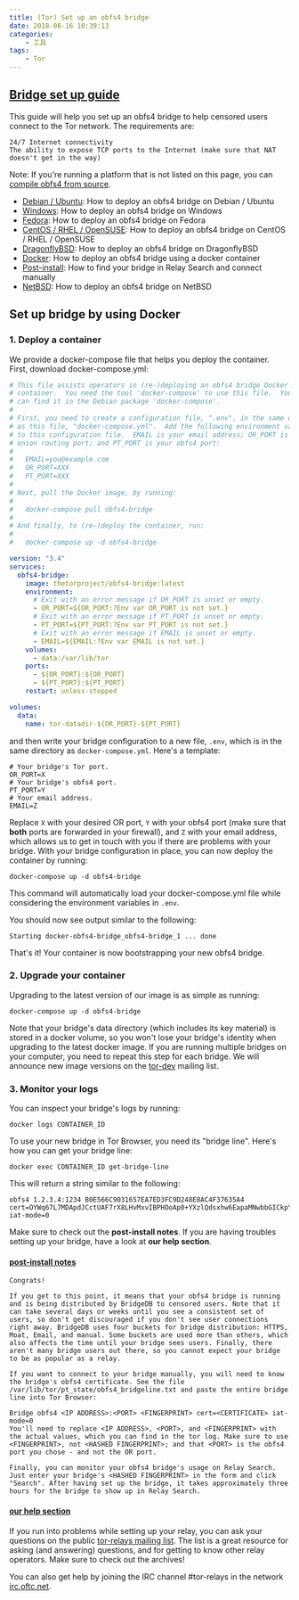 ```yaml
---
title: (Tor) Set up an obfs4 bridge
date: 2018-08-16 10:39:13
categories:
    - 工具
tags: 
    - Tor
---
```


## [Bridge set up guide](community.torproject.org/relay/setup/bridge/ )

This guide will help you set up an obfs4 bridge to help censored users connect to the Tor network. The requirements are:

    24/7 Internet connectivity
    The ability to expose TCP ports to the Internet (make sure that NAT doesn't get in the way)

Note: If you're running a platform that is not listed on this page, you can [compile obfs4 from source](https://gitlab.com/yawning/obfs4#installation).

- [Debian / Ubuntu](https://community.torproject.org/relay/setup/bridge/debian-ubuntu/): How to deploy an obfs4 bridge on Debian / Ubuntu
- [Windows](https://community.torproject.org/relay/setup/bridge/windows/): How to deploy an obfs4 bridge on Windows
- [Fedora](https://community.torproject.org/relay/setup/bridge/fedora/): How to deploy an obfs4 bridge on Fedora
- [CentOS / RHEL / OpenSUSE](https://community.torproject.org/relay/setup/bridge/centos-rhel-opensuse/): How to deploy an obfs4 bridge on CentOS / RHEL / OpenSUSE
- [DragonflyBSD](https://community.torproject.org/relay/setup/bridge/dragonflybsd/): How to deploy an obfs4 bridge on DragonflyBSD
- [Docker](https://community.torproject.org/relay/setup/bridge/docker/): How to deploy an obfs4 bridge using a docker container
- [Post-install](https://community.torproject.org/relay/setup/bridge/post-install/): How to find your bridge in Relay Search and connect manually
- [NetBSD](https://community.torproject.org/relay/setup/bridge/netbsd/): How to deploy an obfs4 bridge on NetBSD

## Set up bridge by using Docker

### 1. Deploy a container

We provide a docker-compose file that helps you deploy the container. First, download docker-compose.yml: 

```yml
# This file assists operators in (re-)deploying an obfs4 bridge Docker
# container.  You need the tool 'docker-compose' to use this file.  You
# can find it in the Debian package 'docker-compose'.
#
# First, you need to create a configuration file, ".env", in the same directory
# as this file, "docker-compose.yml".  Add the following environment variables
# to this configuration file.  EMAIL is your email address; OR_PORT is your
# onion routing port; and PT_PORT is your obfs4 port:
#
#   EMAIL=you@example.com
#   OR_PORT=XXX
#   PT_PORT=XXX
#
# Next, pull the Docker image, by running:
#
#   docker-compose pull obfs4-bridge
#
# And finally, to (re-)deploy the container, run:
#
#   docker-compose up -d obfs4-bridge

version: "3.4"
services:
  obfs4-bridge:
    image: thetorproject/obfs4-bridge:latest
    environment:
      # Exit with an error message if OR_PORT is unset or empty.
      - OR_PORT=${OR_PORT:?Env var OR_PORT is not set.}
      # Exit with an error message if PT_PORT is unset or empty.
      - PT_PORT=${PT_PORT:?Env var PT_PORT is not set.}
      # Exit with an error message if EMAIL is unset or empty.
      - EMAIL=${EMAIL:?Env var EMAIL is not set.}
    volumes:
      - data:/var/lib/tor
    ports:
      - ${OR_PORT}:${OR_PORT}
      - ${PT_PORT}:${PT_PORT}
    restart: unless-stopped

volumes:
  data:
    name: tor-datadir-${OR_PORT}-${PT_PORT}
```

and then write your bridge configuration to a new file, `.env`, which is in the same directory as `docker-compose.yml`. Here's a template:

```
# Your bridge's Tor port.
OR_PORT=X
# Your bridge's obfs4 port.
PT_PORT=Y
# Your email address.
EMAIL=Z
```

Replace `X` with your desired OR port, `Y` with your obfs4 port (make sure that **both** ports are forwarded in your firewall), and `Z` with your email address, which allows us to get in touch with you if there are problems with your bridge. With your bridge configuration in place, you can now deploy the container by running:

```
docker-compose up -d obfs4-bridge
```

This command will automatically load your docker-compose.yml file while considering the environment variables in `.env`.

You should now see output similar to the following:

```
Starting docker-obfs4-bridge_obfs4-bridge_1 ... done
```

That's it! Your container is now bootstrapping your new obfs4 bridge.

### 2. Upgrade your container

Upgrading to the latest version of our image is as simple as running:

```
docker-compose up -d obfs4-bridge
```

Note that your bridge's data directory (which includes its key material) is stored in a docker volume, so you won't lose your bridge's identity when upgrading to the latest docker image. If you are running multiple bridges on your computer, you need to repeat this step for each bridge. We will announce new image versions on the [tor-dev](https://lists.torproject.org/cgi-bin/mailman/listinfo/tor-dev) mailing list.

### 3. Monitor your logs

You can inspect your bridge's logs by running:

```
docker logs CONTAINER_ID
```

To use your new bridge in Tor Browser, you need its "bridge line". Here's how you can get your bridge line:

```
docker exec CONTAINER_ID get-bridge-line
```

This will return a string similar to the following:

```
obfs4 1.2.3.4:1234 B0E566C9031657EA7ED3FC9D248E8AC4F37635A4 cert=OYWq67L7MDApdJCctUAF7rX8LHvMxvIBPHOoAp0+YXzlQdsxhw6EapaMNwbbGICkpY8CPQ iat-mode=0
```

Make sure to check out the **post-install notes**. If you are having troubles setting up your bridge, have a look at **our help section**.

#### [post-install notes](https://community.torproject.org/relay/setup/bridge/post-install/)

```
Congrats!

If you get to this point, it means that your obfs4 bridge is running and is being distributed by BridgeDB to censored users. Note that it can take several days or weeks until you see a consistent set of users, so don't get discouraged if you don't see user connections right away. BridgeDB uses four buckets for bridge distribution: HTTPS, Moat, Email, and manual. Some buckets are used more than others, which also affects the time until your bridge sees users. Finally, there aren't many bridge users out there, so you cannot expect your bridge to be as popular as a relay.

If you want to connect to your bridge manually, you will need to know the bridge's obfs4 certificate. See the file /var/lib/tor/pt_state/obfs4_bridgeline.txt and paste the entire bridge line into Tor Browser:

Bridge obfs4 <IP ADDRESS>:<PORT> <FINGERPRINT> cert=<CERTIFICATE> iat-mode=0
You'll need to replace <IP ADDRESS>, <PORT>, and <FINGERPRINT> with the actual values, which you can find in the tor log. Make sure to use <FINGERPRINT>, not <HASHED FINGERPRINT>; and that <PORT> is the obfs4 port you chose - and not the OR port.

Finally, you can monitor your obfs4 bridge's usage on Relay Search. Just enter your bridge's <HASHED FINGERPRINT> in the form and click "Search". After having set up the bridge, it takes approximately three hours for the bridge to show up in Relay Search.
```

#### [our help section](https://community.torproject.org/relay/getting-help/)

If you run into problems while setting up your relay, you can ask your questions on the public [tor-relays mailing list](https://lists.torproject.org/cgi-bin/mailman/listinfo/tor-relays). The list is a great resource for asking (and answering) questions, and for getting to know other relay operators. Make sure to check out the archives!

You can also get help by joining the IRC channel #tor-relays in the network [irc.oftc.net](https://support.torproject.org/get-in-touch/#irc-help).

